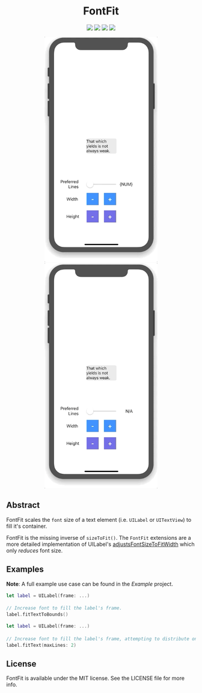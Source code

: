 <h1 align="center">FontFit</h1>

<p align="center">
  <img src="https://img.shields.io/badge/Swift-5.0-orange.svg" />
  <img src="https://img.shields.io/badge/platform-iOS-lightgray.svg" />
  <img src="https://img.shields.io/badge/license-MIT-blue.svg" />
  <img src="https://img.shields.io/badge/Carthage-compatible-green.svg" />
</p>

<p align="center">
    <img src="./.github/demo1.gif" width=300 />
    <img src="./.github/demo2.gif" width=300 />
</p>

## Abstract
FontFit scales the `font` size of a text element (i.e. `UILabel` or `UITextView`) to fill it's container.

FontFit is the missing inverse of `sizeToFit()`. The `FontFit` extensions are a more detailed implementation of UILabel's [adjustsFontSizeToFitWidth](https://developer.apple.com/documentation/uikit/uilabel/1620546-adjustsfontsizetofitwidth) which only _reduces_ font size.

## Examples
**Note**: A full example use case can be found in the _Example_ project.

```Swift
let label = UILabel(frame: ...)

// Increase font to fill the label's frame.
label.fitTextToBounds()
```

```Swift
let label = UILabel(frame: ...)

// Increase font to fill the label's frame, attempting to distribute onto, at most, 2 lines.
label.fitText(maxLines: 2)
```
## License
FontFit is available under the MIT license. See the LICENSE file for more info.

